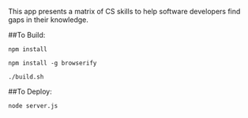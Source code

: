 This app presents a matrix of CS skills to help software developers find gaps in their knowledge.

##To Build:

   `npm install`

   `npm install -g browserify`

   `./build.sh`

##To Deploy:

   `node server.js`
